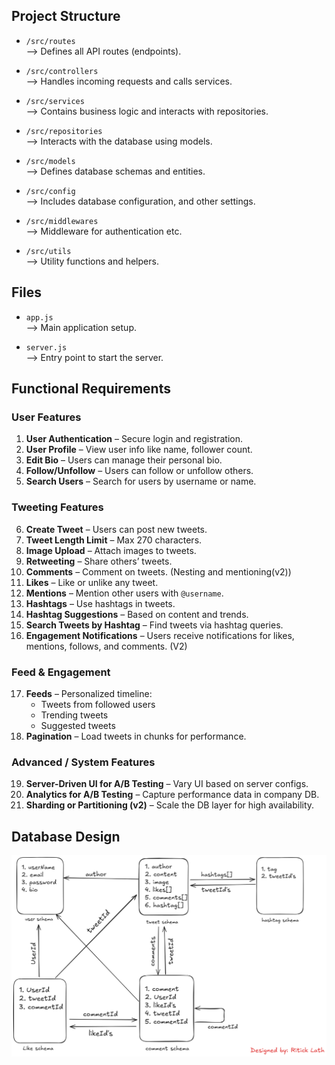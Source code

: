 ## Project Structure

- `/src/routes`  
  ⟶ Defines all API routes (endpoints).

- `/src/controllers`  
  ⟶ Handles incoming requests and calls services.

- `/src/services`  
  ⟶ Contains business logic and interacts with repositories.

- `/src/repositories`  
  ⟶ Interacts with the database using models.

- `/src/models`  
  ⟶ Defines database schemas and entities.

- `/src/config`  
  ⟶ Includes database configuration, and other settings.

- `/src/middlewares`  
  ⟶ Middleware for authentication etc.

- `/src/utils`  
  ⟶ Utility functions and helpers.

## Files

- `app.js`  
  ⟶ Main application setup.

- `server.js`  
  ⟶ Entry point to start the server.

## Functional Requirements

### User Features

1. **User Authentication** – Secure login and registration.
2. **User Profile** – View user info like name, follower count.
3. **Edit Bio** – Users can manage their personal bio.
4. **Follow/Unfollow** – Users can follow or unfollow others.
5. **Search Users** – Search for users by username or name.

### Tweeting Features

6. **Create Tweet** – Users can post new tweets.
7. **Tweet Length Limit** – Max 270 characters.
8. **Image Upload** – Attach images to tweets.
9. **Retweeting** – Share others’ tweets.
10. **Comments** – Comment on tweets. (Nesting and mentioning(v2))
11. **Likes** – Like or unlike any tweet.
12. **Mentions** – Mention other users with `@username`.
13. **Hashtags** – Use hashtags in tweets.
14. **Hashtag Suggestions** – Based on content and trends.
15. **Search Tweets by Hashtag** – Find tweets via hashtag queries.
16. **Engagement Notifications** – Users receive notifications for likes, mentions, follows, and comments. (V2)

### Feed & Engagement

17. **Feeds** – Personalized timeline:
    - Tweets from followed users
    - Trending tweets
    - Suggested tweets
18. **Pagination** – Load tweets in chunks for performance.

### Advanced / System Features

19. **Server-Driven UI for A/B Testing** – Vary UI based on server configs.
20. **Analytics for A/B Testing** – Capture performance data in company DB.
21. **Sharding or Partitioning (v2)** – Scale the DB layer for high availability.

## Database Design

![alt text](image.png)
